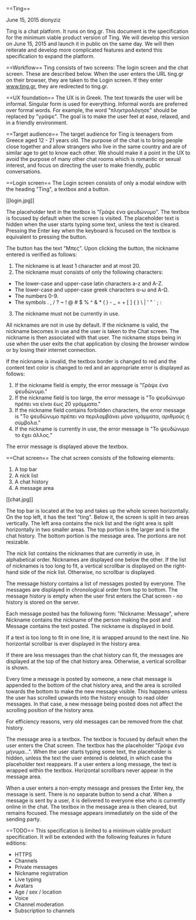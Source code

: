==Ting==

June 15, 2015
dionyziz

Ting is a chat platform. It runs on ting.gr. This document is the specification
for the minimum viable product version of Ting. We will develop this version on
June 15, 2015 and launch it in public on the same day. We will then reiterate
and develop more complicated features and extend this specification to expand
the platform.

==Workflow==
Ting consists of two screens: The login screen and the chat screen. These are
described below. When the user enters the URL ting.gr on their browser, they
are taken to the Login screen. If they enter www.ting.gr, they are redirected
to ting.gr.

==UX foundation==
The UX is in Greek. The text towards the user will be informal. Singular
form is used for everything. Informal words are preferred over formal words.
For example, the word "πληκτρολόγησε" should be replaced by "γράψε". The goal
is to make the user feel at ease, relaxed, and in a friendly environment.

==Target audience==
The target audience for Ting is teenagers from Greece aged 12 - 21 years old.
The purpose of the chat is to bring people close together and allow strangers
who live in the same country and are of similar age to get to know each other.
We should make it a point in the UX to avoid the purpose of many other chat
rooms which is romantic or sexual interest, and focus on directing the user to
make friendly, public conversations.

==Login screen==
The Login screen consists of only a modal window with the heading "Ting", a
textbox and a button.

[[login.jpg]]

The placeholder text in the textbox is "Γράψε ένα ψευδώνυμο". The textbox is
focused by default when the screen is visited. The placeholder text is hidden
when the user starts typing some text, unless the text is cleared. Pressing the
Enter key when the keyboard is focused on the textbox is equivalent to pressing
the button.

The button has the text "Μπες". Upon clicking the button, the nickname entered
is verified as follows:

1. The nickname is at least 1 character and at most 20.
2. The nickname must consists of only the following characters:
 - The lower-case and upper-case latin characters a-z and A-Z.
 - The lower-case and upper-case greek characters α-ω and Α-Ω.
 - The numbers 0-9.
 - The symbols . , / ? ~ ! @ # $ % ^ & * ( ) - _ = + [ ] { } \ | ' " ` ; :
3. The nickname must not be currently in use.

All nicknames are not in use by default. If the nickname is valid, the
nickname becomes in use and the user is taken to the Chat screen. The nickname
is then associated with that user. The nickname stops being in use when the
user exits the chat application by closing the browser window or by losing
their internet connection.

If the nickname is invalid, the textbox border is changed to red and the
content text color is changed to red and an appropriate error is displayed as
follows:

1. If the nickname field is empty, the error message is "Γράψε ένα ψευδώνυμο."
2. If the nickname field is too large, the error message is "Το ψευδώνυμο
   πρέπει να είναι έως 20 γράμματα."
3. If the nickname field contains forbidden characters, the error message is
   "Το ψευδώνυμο πρέπει να περιλαμβάνει μόνο γράμματα, αριθμούς ή σύμβολα."
4. If the nickname is currently in use, the error message is "Το ψευδώνυμο
   το έχει άλλος."

The error message is displayed above the textbox.

==Chat screen==
The chat screen consists of the following elements:

1. A top bar
2. A nick list
3. A chat history
4. A message area

[[chat.jpg]]

The top bar is located at the top and takes up the whole screen horizontally.
On the top left, it has the text "ting". Below it, the screen is split in two
areas vertically. The left area contains the nick list and the right area is
split horizontally in two smaller areas. The top portion is the larger and is
the chat history. The bottom portion is the message area. The portions are not
resizable.

The nick list contains the nicknames that are currently in use, in alphabetical
order. Nicknames are displayed one below the other. If the list of nicknames is
too long to fit, a vertical scrollbar is displayed on the right-hand side of
the nick list. Otherwise, no scrollbar is displayed.

The message history contains a list of messages posted by everyone. The
messages are displayed in chronological order from top to bottom. The message
history is empty when the user first enters the Chat screen - no history is
stored on the server.

Each message posted has the following form: "Nickname: Message", where
Nickname contains the nickname of the person making the post and Message
contains the text posted. The nickname is displayed in bold.

If a text is too long to fit in one line, it is wrapped around to the next
line. No horizontal scrollbar is ever displayed in the history area.

If there are less messages than the chat history can fit, the messages are
displayed at the top of the chat history area. Otherwise, a vertical scrollbar
is shown.

Every time a message is posted by someone, a new chat message is appended to
the bottom of the chat history area, and the area is scrolled towards the
bottom to make the new message visible. This happens unless the user has
scrolled upwards into the history enough to read older messages. In that case,
a new message being posted does not affect the scrolling position of the
history area.

For efficiency reasons, very old messages can be removed from the chat history.

The message area is a textbox. The textbox is focused by default when the user
enters the Chat screen. The textbox has the placeholder "Γράψε ένα μήνυμα...".
When the user starts typing some text, the placeholder is hidden, unless the
text the user entered is deleted, in which case the placeholder text reappears.
If a user enters a long message, the text is wrapped within the textbox.
Horizontal scrollbars never appear in the message area.

When a user enters a non-empty message and presses the Enter key, the message
is sent. There is no separate button to send a chat. When a message is sent by
a user, it is delivered to everyone else who is currently online in the chat.
The textbox in the message area is then cleared, but remains focused. The
message appears immediately on the side of the sending party.

==TODO==
This specification is limited to a minimum viable product specification. It
will be extended with the following features in future editions:

* HTTPS
* Channels
* Private messages
* Nickname registration
* Live typing
* Avatars
* Age / sex / location
* Voice
* Channel moderation
* Subscription to channels
